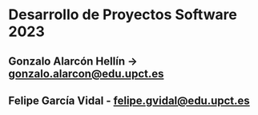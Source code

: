 # Desarrollo de Proyectos Software 2023
## Gonzalo Alarcón Hellín -> gonzalo.alarcon@edu.upct.es
## Felipe García Vidal - felipe.gvidal@edu.upct.es
